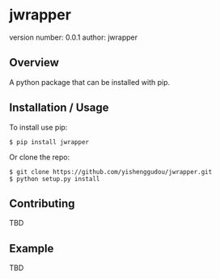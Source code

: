 jwrapper
===============================

version number: 0.0.1
author: jwrapper

Overview
--------

A python package that can be installed with pip.

Installation / Usage
--------------------

To install use pip:

    $ pip install jwrapper


Or clone the repo:

    $ git clone https://github.com/yishenggudou/jwrapper.git
    $ python setup.py install
    
Contributing
------------

TBD

Example
-------

TBD